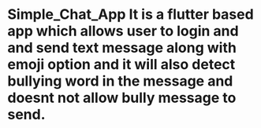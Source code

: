 # Simple_Chat_App It is a flutter based app which allows user to login and and send text message along with emoji option and it will also detect bullying word in the message and doesnt not allow bully message to send.
